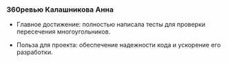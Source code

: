 ### 360ревью Калашникова Анна
* Главное достижение: полностью написала тесты для проверки пересечения многоугольников.

* Польза для проекта: обеспечение надежности кода и ускорение его разработки.